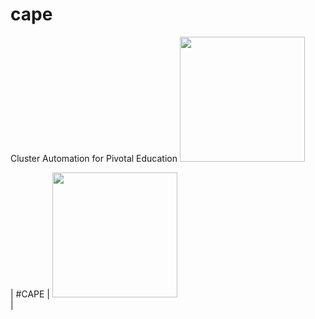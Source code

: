 # cape
Cluster Automation for Pivotal Education
<img src="https://github.com/dbbaskette/cape/raw/gh-pages/images/cape.jpg" width="200">  

| #CAPE | <img src="https://github.com/dbbaskette/cape/raw/gh-pages/images/cape.jpg" width="200">  
  |


